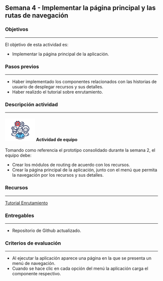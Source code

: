 ## Semana 4 - Implementar la página principal y las rutas de navegación

### Objetivos

---

El objetivo de esta actividad es:

- Implementar la página principal de la aplicación.

### Pasos previos

---

- Haber implementado los componentes relacionados con las historias de usuario de desplegar recursos y sus detalles.
- Haber realizdo el tutorial sobre enrutamiento.

### Descripción actividad

---

#### ![](./../../assets/images/grupo.png) Actividad de equipo

Tomando como referencia el prototipo consolidado durante la semana 2, el equipo debe:

- Crear los módulos de routing de acuerdo con los recursos.
- Crear la página principal de la aplicación, junto con el menú que permita la navegación por los recursos y sus detalles.

### Recursos

---

[Tutorial Enrutamiento](https://misovirtual.virtual.uniandes.edu.co/codelabs/angular-routing/#0)

### Entregables

---

- Repositorio de Github actualizado.

### Criterios de evaluación

---

- Al ejecutar la aplicación aparece una página en la que se presenta un menú de navegación.
- Cuando se hace clic en cada opción del menú la aplicación carga el componente respectivo.
